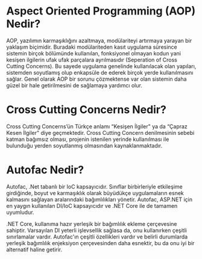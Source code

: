 # Aspect Oriented Programming (AOP) Nedir?

AOP, yazılımın karmaşıklığını azaltmaya, modülariteyi artırmaya yarayan bir yaklaşım biçimidir. Buradaki modülariteden kasıt uygulama süresince sistemin birçok bölümünde kullanılan, fonksiyonel olmayan kodun yani kesişen ilgilerin ufak ufak parçalara ayrılmasıdır (Seperation of Cross Cutting Concerns). Bu sayede uygulama genelinde kullanılacak olan yapıları, sistemden soyutlamış olup enkapsüle de ederek birçok yerde kullanılmasını sağlar. Genel olarak AOP bir sorunu çözmektense var olan sistemin daha güzel bir hale getirilmesini de sağlamaya yardımcı olur.

# Cross Cutting Concerns Nedir?

Cross Cutting Concerns’ün Türkçe anlamı “Kesişen İlgiler" ya da “Çapraz Kesen İlgiler" diye geçmektedir. Cross Cutting Concern denilmesinin sebebi katman bağımsız olması, projenin istenilen yerinde kullanılması ile bulunduğu yerden soyutlanmış olmasından kaynaklanmaktadır.

# Autofac Nedir?

Autofac, .Net tabanlı bir IoC kapsayıcıdır. Sınıflar birbirleriyle etkileşime girdiğinde, boyut ve karmaşıklık olarak büyüdükçe uygulamaların esnek kalmasını sağlayan aralarındaki bağımlılıkları yönetir. Autofac, ASP.NET için en yaygın kullanılan DI/IoC kapsayıcıdır ve .NET Core ile de tamamen uyumludur.

.NET Core, kullanıma hazır yerleşik bir bağımlılık ekleme çerçevesine sahiptir. Varsayılan DI yeterli işlevsellik sağlasa da, onu kullanırken çeşitli sınırlamalar vardır. Autofac'ın çeşitli özellikleri vardır ve belirli durumlarda yerleşik bağımlılık enjeksiyon çerçevesinden daha esnektir, bu da onu iyi bir alternatif haline getirir.
